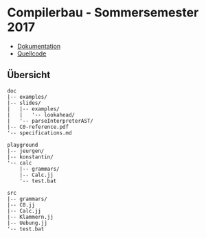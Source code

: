 # Compilerbau - Sommersemester 2017
* [Dokumentation](/doc)
* [Quellcode](/src)

## Übersicht
```
doc
|-- examples/
|-- slides/
|   |-- examples/
|   |   '-- lookahead/
|   '-- parseInterpreterAST/
|-- C0-reference.pdf
'-- specifications.md

playground
|-- jeurgen/ 
|-- konstantin/ 
'-- calc
    |-- grammars/
    |-- Calc.jj
    '-- test.bat

src
|-- grammars/
|-- C0.jj
|-- Calc.jj
|-- Klammern.jj
|-- Uebung.jj
'-- test.bat
```
